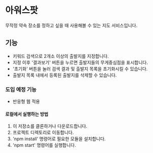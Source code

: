 # 아워스팟

무작정 약속 장소를 정하고 싶을 때 사용해볼 수 있는 지도 서비스입니다.

## 기능

- 키워드 검색으로 2개소 이상의 출발지를 지정합니다.
- 지정 이후 '결과보기' 버튼을 누르면 출발지들의 무게중심점을 표시합니다.
- '초기화' 버튼을 눌러 검색 결과 및 출발지 목록을 초기화시킬 수 있습니다.
- 출발지 목록 내에서 등록된 출발지를 삭제할 수 있습니다.

### 도입 예정 기능

- 반응형 웹 적용

#### 로컬에서 실행하는 방법

1. 이 저장소를 클론하거나 다운로드합니다.
2. 프로젝트 디렉토리로 이동합니다.
3. 'npm install' 명령어로 필요한 모듈을 설치합니다.
4. 'npm start' 명령어를 실행합니다.



